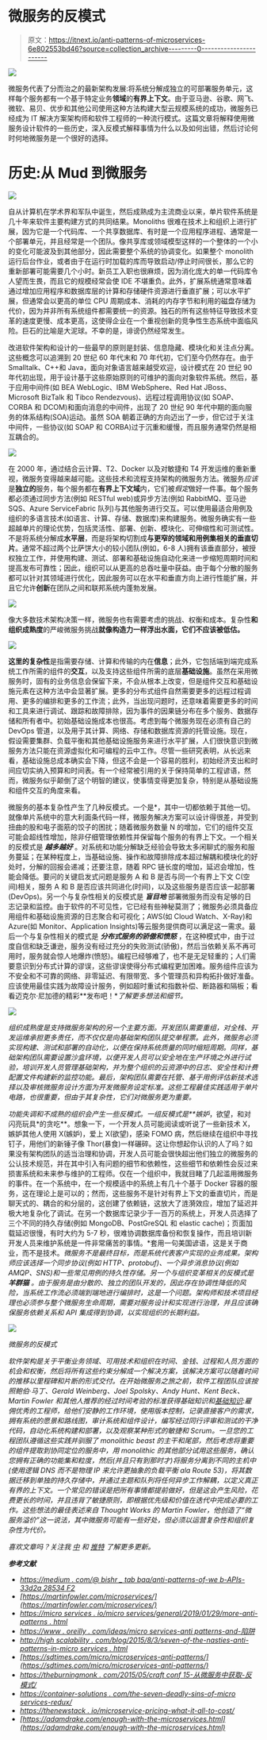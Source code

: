 # 微服务的反模式

> 原文：<https://itnext.io/anti-patterns-of-microservices-6e802553bd46?source=collection_archive---------0----------------------->

![](img/29dc6372daf0b483e9bd201b7177c086.png)

微服务代表了分而治之的最新架构发展:将系统分解成独立的可部署服务单元，这样每个服务都有一个基于特定业务**领域**的**有界上下文**。由于亚马逊、谷歌、网飞、微软、易贝、优步和其他公司使用这种方法构建大型云规模系统的成功，微服务已经成为 IT 解决方案架构师和软件工程师的一种流行模式。这篇文章将解释使用微服务设计软件的一些历史，深入反模式解释事情为什么以及如何出错，然后讨论何时何地微服务是一个很好的选择。

# **历史:从 Mud 到微服务**

![](img/281ef7fb4b50f879a484d5b18344fa3a.png)

自从计算机在学术界和军队中诞生，然后成熟成为主流商业以来，单片软件系统是几十年来软件主要构建方式的共同结果。Monoliths 很难在技术上和组织上进行扩展，因为它是一个代码库、一个共享数据库、有时是一个应用程序进程、通常是一个部署单元，并且经常是一个团队。像共享库或领域模型这样的一个整体的一个小的变化可能波及到其他部分，因此需要整个系统的协调变化。如果整个 monolith 运行后台作业，或者由于在运行时加载的库而导致启动/停止时间很长，那么它的重新部署可能需要几个小时。新员工入职也很麻烦，因为消化庞大的单一代码库令人望而生畏，而且它的规模经常会使 IDE 不堪重负。此外，扩展系统通常意味着通过增加应用程序和数据库层的计算和存储硬件资源进行垂直扩展；可以水平扩展，但通常会以更高的单位 CPU 周期成本、消耗的内存字节和利用的磁盘存储为代价，因为并非所有系统组件都需要统一的资源。独石的所有这些特征导致技术变革的速度更慢、成本更高，这使得企业在一个重视创新的竞争性生态系统中面临风险。巨石的比喻是大泥球。不幸的是，诽谤仍然经常发生。

改进软件架构和设计的一些最早的原则是封装、信息隐藏、模块化和关注点分离。这些概念可以追溯到 20 世纪 60 年代末和 70 年代初，它们至今仍然存在。由于 Smalltalk、C++和 Java，面向对象语言越来越受欢迎，设计模式在 20 世纪 90 年代初出现，用于设计基于这些原始原则的可维护的面向对象软件系统。然后，基于应用中间件(如 BEA WebLogic、IBM WebSphere、Red Hat JBoss、Microsoft BizTalk 和 Tibco Rendezvous)、远程过程调用协议(如 SOAP、CORBA 和 DCOM)和面向消息的中间件，出现了 20 世纪 90 年代中期的面向服务的体系结构(SOA)运动。虽然 SOA 朝着正确的方向迈出了一步，但它过于关注中间件，一些协议(如 SOAP 和 CORBA)过于沉重和缓慢，而且服务通常仍然是相互耦合的。

![](img/da2b71269ff0d6fea18fea0b32eddeb4.png)

在 2000 年，通过结合云计算、T2、Docker 以及对敏捷和 T4 开发运维的重新重视，微服务变得越来越可能。这些技术和流程支持架构的微服务方法。微服务*应该*是**独立的**服务，每个服务都在**有界上下文域**内，它们被*假定*做好一件事。每个服务都必须通过同步方法(例如 RESTful web)或异步方法(例如 RabbitMQ、亚马逊 SQS、Azure ServiceFabric 队列)与其他服务进行交互。可以使用最适合用例及组织的多语言技术(如语言、计算、存储、数据库)来构建服务。微服务确实有一些超越单片的理论优势，包括灵活性、部署、创新、模块化、可伸缩性和可测试性。不是将系统分解成**水平层**，而是将架构切割成**与更窄的领域和用例集相关的垂直切片**。通常不超过两个比萨饼大小的较小团队(例如，6-8 人)拥有该垂直部分，被授权独立工作，并使用构建、测试、部署和基础设施自动化来进一步缩短周期时间和提高发布可靠性；因此，组织可以从更高的总吞吐量中获益。由于每个分散的服务都可以针对其领域进行优化，因此服务可以在水平和垂直方向上进行性能扩展，并且它允许**创新**在团队之间和联邦系统内蓬勃发展。

![](img/c9ea7836e5f9a4c946725b77552e2208.png)

像大多数技术架构决策一样，微服务也有需要考虑的挑战、权衡和成本。复杂性**和组织成熟度**的严峻微服务挑战**就像构造力一样浮出水面，它们不应该被低估。**

![](img/faf52d19897d9a859d3f62c14b04b776.png)

**这里的复杂性**是指需要存储、计算和传输的内在**信息**；此外，它包括端到端完成系统工作所需的组件的**交互**，以及支持这些组件所需的底层**基础设施**。虽然在采用微服务时，固有的业务信息会保留下来，不会从根本上改变，但是组件交互和基础设施元素在这种方法中会显著扩展。更多的分布式组件自然需要更多的远程过程调用、更多的编排和更多的工作流；此外，当出现问题时，还意味着需要更多的时间和工具来进行调试、跟踪和故障排除，因为事件的因果链分布在多个服务、数据存储和所有者中。初始基础设施成本也很高。考虑到每个微服务现在必须有自己的 DevOps 管道，以及用于其计算、网络、存储和数据库资源的托管设施。现在，假设需要集群、负载平衡和其他基础设施服务来进行水平扩展，人们很快意识到微服务方法只能在资源虚拟化和可编程的云中工作。尽管一些研究表明，从长远来看，基础设施总成本确实会下降，但这不会是一个容易的胜利，初始经济支出和时间应切实纳入预算和时间表。有一个经常被引用的关于保持简单的工程谚语，然而，微服务似乎颠倒了这个明智的建议，使事情变得更加复杂，特别是从基础设施和组件交互的角度来看。

微服务的基本复杂性产生了几种反模式。一个是*，其中一切都依赖于其他一切。就像单片系统中的意大利面条代码一样，微服务解决方案可以设计得很差，并受到扭曲的股和电子面筋的饺子的困扰；随着微服务数量 N 的增加，它们的组件交互可能会超线性增加，除非仔细管理依赖性并保留每个服务的有界上下文。一个相关的反模式是 ***越多越好*** 。对系统和功能分解缺乏经验会导致太多闲聊式的服务和服务蔓延；在某种程度上，当基础设施、操作和故障排除成本超过解耦和模块化的好处时，分解的回报会递减；还要注意，随着 RPC 链长度的增加，延迟会增加，性能会降低。要问的关键启发式问题是服务 A 和 B 是否与同一个有界上下文 C(空间)相关，服务 A 和 B 是否应该共同进化(时间)，以及这些服务是否应该一起部署(DevOps)。另一个与复杂性相关的反模式是 ***盲目地*** 部署微服务而没有足够的日志记录和监控。由于软件的不可见性，它已经有些神秘莫测了；微服务必须具备应用组件和基础设施资源的日志聚合和可视化；AWS(如 Cloud Watch、X-Ray)和 Azure(如 Monitor、Application Insights)等云服务提供商可以满足这一需求。最后一个与复杂性相关的模式是 ***分布式服务的骄傲和愤怒*** ，在这种模式中，由于过度自信和缺乏谦逊，服务没有经过充分的失败测试(骄傲)，然后当依赖关系不再可用时，服务就会惊人地爆炸(愤怒)。编程已经够难了，也不是无足轻重的；人们需要意识到分布式计算的谬误，这些谬误使得分布式编程更加困难。服务组件应该为不安全和不可靠的网络、非零延迟、有限带宽、多个管理员和异构拓扑做好准备。应该使用最佳实践为故障设计服务，例如超时重试和指数补偿、断路器和隔板；看看迈克尔·尼加德的精彩**发布吧！**了解更多想法和细节。*

*![](img/ed6f523f35c604c205d73d799e1223fd.png)*

*组织成熟度是支持微服务架构的另一个主要方面。开发团队需要重组，对全栈、开发运维承担更多责任，而不仅仅是向基础架构团队提交单程票。此外，微服务必须实现构建、测试和部署的自动化，以便在保持系统质量的同时缩短周期。同样，基础架构团队需要设置沙盒环境，以便开发人员可以安全地在生产环境之外进行试验，培训开发人员管理基础架构，并为整个组织的云资源中的日志、安全性和计费配置文件构建新的监控功能。最后，架构团队需要在托管、基于用例评估新技术选择以及审核微服务设计方面为开发微服务设定标准。这些工程最佳实践适用于单片电路，也很重要，但由于其复杂性，它们对微服务更为重要。*

*功能失调和不成熟的组织会产生一些反模式。一组反模式是**嫉妒*，欲望，和对闪亮玩具*的贪吃**。想象一下，一个开发人员可能阅读或听说了一些新技术 X，嫉妒其他人使用 X(嫉妒)，爱上 X(欲望)，感染 FOMO 病，然后继续在组织中寻找钉子，用他们的新锤子像 Thor(暴食)一样碾碎。这让你想起你认识的人了吗？如果没有架构团队的适当治理和协调，开发人员可能会很快超出他们独立的微服务的公认技术规范，并在其中引入有问题的细节和依赖性，这些细节和依赖性会反过来损害系统和未来参与维护的工程师。仅在一个组织中，我就目睹了几起滥用微服务的事件。在一个系统中，在一个规模适中的系统上有几十个基于 Docker 容器的服务，这在理论上是可以的；然而，这些服务不是针对有界上下文的垂直切片，而是聊天式的、耦合的和分层的，这创建了依赖链，这放大了涟漪效应，增加了延迟并极大地复杂化了调试。在另一个数据库记录少于一百万的系统上，开发人员选择了三个不同的持久存储(例如 MongoDB、PostGreSQL 和 elastic cache)；页面加载延迟很慢，有时大约为 5-7 秒，很难协调数据库备份和恢复操作，而且培训新开发人员来维护系统是一件非常痛苦的事情。*套用一句美国谚语，这是关于商业，而不是技术。*微服务不是最终目标，而是系统代表客户实现的业务成果。架构师应该选择一个同步协议(例如 HTTP、protobuf)、一个异步消息协议(例如 AMQP、SNS)和一些常见用例的持久性存储。另一个与组织变革相关的反模式是 ***羊群猫*** 。由于服务是由分散的、独立的团队开发的，因此存在协调性降低的风险，当系统工作流必须端到端地进行编排时，这是一个问题。架构师和技术项目经理也必须参与整个微服务生命周期，需要对服务设计和实现进行治理，并且应该确保服务依赖关系和 API 集成得到协调，以实现组织的长期利益。*

*![](img/a7a43d601dbfdd8fda7c2be2c61ecc1a.png)*

*微服务的反模式*

*软件架构是关于平衡业务领域、可用技术和组织在时间、金钱、过程和人员方面的机会和权衡，然后将所有这些约束分解成一个解决方案，该解决方案可以随着时间的推移以里程碑和片断的形式交付。在开始微服务之旅之前，软件工程团队应该按照鲍伯·马丁、Gerald Weinberg、Joel Spolsky、Andy Hunt、Kent Beck、Martin Fowler 和其他人推荐的经过时间考验的标准获得基础知识和[基础知识](https://www.joelonsoftware.com/2000/08/09/the-joel-test-12-steps-to-better-code/):雇佣优秀的工程师，给他们安静的工作环境，使用版本控制，记录直接客户的需求，拥有系统的愿景和路线图，审计系统和组件设计，编写经过同行评审和测试的干净代码，自动化系统构建和部署，以及观察某种形式的敏捷和 Scrum。一旦您的工程团队遵循这些实践并驯服了 monolithic beast 的主干和尾部，然后考虑将重要的组件提取到协同定位的服务中，用 monolithic 的其他部分试用这些服务，确认您拥有正确的功能集和粒度，然后(*并且只有到那时才*)将服务分离到不同的主机中(使用逻辑 DNS 而不是物理 IP 来允许更抽象的负载平衡 ala Route 53)，将其数据迁移到单独的持久存储中，并通过主题和队列将任何异步工作解耦，以定义真正有界的上下文。一个常见的错误是把所有事情都提前做好，但是这会产生风险，花费更长的时间，并且违背了敏捷原则，即根据优先级和价值在迭代中完成必要的工作。这些想法的最佳表述来自 Thought Works 的 Martin Fowler，他创造了“微服务溢价”这一说法，其中微服务可能有一些好处，但必须以运营复杂性和组织复杂性为代价。*

**喜欢文章吗？关注我* [*中*](https://medium.com/@bishr_tabbaa) *和* [*推特*](https://twitter.com/bishr_tabbaa) *了解更多更新。**

***参考文献***

*   *[https://medium . com/@ bishr _ tab baa/anti-patterns-of-we b-APIs-33d2a 28534 F2](https://medium.com/@bishr_tabbaa/anti-patterns-of-web-apis-33d2a28534f2)*
*   *[https://martinfowler.com/microservices/](https://martinfowler.com/microservices/)*
*   *[https://micro services . io/micro services/general/2019/01/29/more-anti-patterns . html](https://microservices.io/microservices/general/2019/01/29/more-anti-patterns.html)*
*   *[https://www . oreilly . com/ideas/micro services-anti patterns-and-陷阱](https://www.oreilly.com/ideas/microservices-antipatterns-and-pitfalls)*
*   *[http://high scalability . com/blog/2015/8/3/seven-of-the-nasties-anti-patterns-in-micro services . html](http://highscalability.com/blog/2015/8/3/seven-of-the-nastiest-anti-patterns-in-microservices.html)*
*   *[https://sdtimes.com/micro/microservices-anti-patterns/](https://sdtimes.com/micro/microservices-anti-patterns/)*
*   *[https://theburningmonk . com/2015/05/craft conf 15-从微服务中获取-反模式/](https://theburningmonk.com/2015/05/craftconf15-takeaways-from-microservice-antipatterns/)*
*   *[https://container-solutions . com/the-seven-deadly-sins-of-micro services-redux/](https://container-solutions.com/the-seven-deadly-sins-of-microservices-redux/)*
*   *[https://thenewstack . io/microservice-pricing-what-it-all-to-cost/](https://thenewstack.io/microservices-pricing-whats-it-all-going-to-cost/)*
*   *[https://adamdrake.com/enough-with-the-microservices.html](https://adamdrake.com/enough-with-the-microservices.html)*